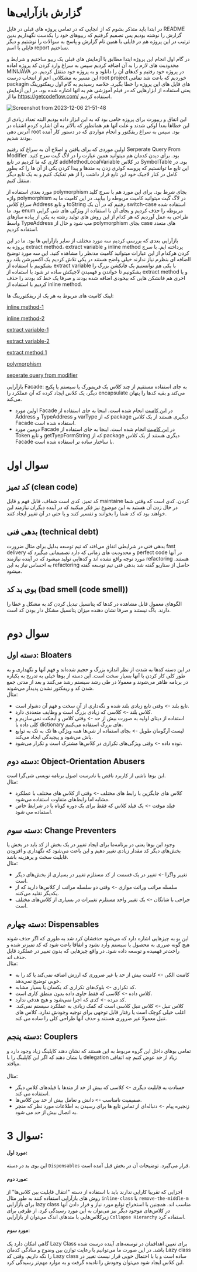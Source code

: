 # گزارش بازآرایی‌ها
در ابتدا باید متذکر بشوم که از انجایی که در تمامی پروژه های قبلی در فایل README گزارش را نوشته بودیم پس تصمیم گرفتیم که ریپوهای خود را یکدست نگهداریم بدین ترتیب در این پروژه هم در فایلی با همین نام گزارش و پاسخ به سوالات را نوشتیم و دیگر فایلی با اسم report نساختیم.

در گام اول انجام این پروژه ایتدا مطابق با آزمایش های قبلی یک ریپو ساختیم و شرایط و محدودیت های لازم را به آن اضافه کردیم سپس به سراغ وارد کردن کد پروژه اماده MINIJAVA در پروژه خود رفتیم و کدهای آن را دانلود و به پروژه خود منتقل کردیم. در این مسیر به مشکلاتی اعم از انتخاب درست root project خوردیم که باعث شد تمامی packagin های فایل های این پروژه را خطا بگیرد. خلاصه رسیدیم به گام اول ریفکتورینگ یعنی استفاده از ابزارهایی که در فیلم آموزشی هم به انها اشاره شده بود. در این آزمایش ما از https://getcodeflow.com/ استفاده کردیم.

![Screenshot from 2023-12-06 21-51-48](https://github.com/seyyedAlirezaGhazanfari/refactoring_LAB/assets/59168138/fbd97273-386d-43dc-9e3a-9c9fa0894d78)


این اتفاق و ریپورت برای پروزه خامی بود که به این ابزار داده بودیم البته تعداد زیادی از این خطاها بعدا اوکی شدند و علت آنها هم همانطور که بالاتر به آن اشاره کردم اشتباه در آدرس دهی root بود.
سپس به سراغ ریفکتور و انجام مواردی که در دستور کار آمده بودند شدیم.

اولین موردی که برای یافتن و اصلاح آن به سراغ کد رفتیم Serperate Query From Modifier بود. برای دیدن کدمان هم میتوانید همین عبارت را در لاگ گیت سرچ کنید. کاری که ما کردیم در تابع addMethodLocalVariable در کلاس SymbolTable بود. در این تابع ما توانستیم که پروسه کوئری زدن به متدها و پیدا کردن یکی از آن ها را که بطور کامل در کنار لاجیک خود این تابع قرار داشت را از هم تفکیک کنیم و به یک تابع دیگر منتقل کنیم. 


مورد بعدی استفاده از polymorphism بجای شرط بود. برای این مورد هم با سرج کلید واژه polymorphism در لاگ گیت میتوانید کامیت مربوطه را بیابید. در این کامیت ما به سراغ کلاس Address و تابع toString رفتیم که در آن یک switch-case استفاده شده بود. ما enum مربوطه را حذف کردیم و بجای آن با استفاده از ویژگی های شی گرایی طراحی به عمل آوردیم که هر کدام از این روش های تولید رشته به یکی از پیاده سازهای واسط TypeAddress مپ شود و حال از polymorphism بجای case های متعدد استفاده کردیم.


بازآرایی بعدی که بررسی کردیم سه مورد مختلف از سایر بازآرایی ها بود. ما در این پروژه به extract method، extract variable و inline method پرداخته ایم.
با سرچ کردن هرکدام از این عبارات میتوانید کامیت مدنظر را مشاهده کنید. این سه مورد توضیح ااضافه ای بنظرم نیاز ندارند خیلی واضح هستند در یکی تلاش کردیم یک اکسپرشن بلند رو بشکونیم با استفاده از extract variable با یکی هم توانستیم یک فانکشن بزرگ را بشکونیم تا خواندن و فهمیدن لاجیکش ساده تر شود با استفاده از extract method و با اخری هم فانشکن هایی که بیخودی اضافه شده بودند و صرفا یک خط کد بودند را حذف کردیم با استفاده از inline method.

لینک کامیت های مربوط به هر یک از ریفکتورینگ ها:

[inline method-1](https://github.com/seyyedAlirezaGhazanfari/refactoring_LAB/commit/cf7d96d845f394576250ea05709e66293fd2189b)

[inline method-2](https://github.com/seyyedAlirezaGhazanfari/refactoring_LAB/commit/35ac88db5257b0d601eabffa761a074a2932d4cd)

[extract variable-1](https://github.com/seyyedAlirezaGhazanfari/refactoring_LAB/commit/3cb2ba59406828edd280c99e0db5d4d498786dfe)

[extract variable-2](https://github.com/seyyedAlirezaGhazanfari/refactoring_LAB/commit/f2cc28dda9d704f0ada28ed253c49416ae34b75e)

[extract method 1](https://github.com/seyyedAlirezaGhazanfari/refactoring_LAB/commit/af527d62876e978fe22f8841521053301d1df96e)

[polymorphism](https://github.com/seyyedAlirezaGhazanfari/refactoring_LAB/commit/310c47b7ffa9c8e71b37ce70330d7d81904680cc)

[seperate query from modifier](https://github.com/seyyedAlirezaGhazanfari/refactoring_LAB/commit/9c219c278a95c2d18a2b1943058410069925b315)

بازآرایی Facade: به جای استفاده مستقیم از چند کلاس یک فریمورک یا سیستم یا پکیج دیگر، یک کلاس ایجاد کرده که آن عملکرد را encapsulate می‌کند و بقیه کدها را پنهان می‌کند.
  - اولین مورد Facade در [این کامیت](https://github.com/seyyedAlirezaGhazanfari/refactoring_LAB/commit/8693f2c81d305b8c9e37c7c622bc00dd3dc4a4bc) انجام شده است. اینجا به جای استفاده از Address و TypeAddress و varType که از package دیگیری هستند از یک کلاس Facade استفاده شده است.
  - دومین مورد Facade در [این کامیت](https://github.com/seyyedAlirezaGhazanfari/refactoring_LAB/commit/39d1a4d897092d9a5891d86081f54c1cf60462cb) انجام شده است. اینجا به جای استفاده از Token و تابع getTyepFormString که از package دیگری هستند از یک کلاس Facade با ساختار ساده تر استفاده شده است.

# سوال اول
## کد تمیز (clean code)
کد تمیز، کدی است شفاف، قابل فهم و قابل maintaine کردن. کدی است که وقتی شما در حال زدن آن هستید به این موضوع نیز فکر میکنید که در آینده دیگران نیازمند این خواهند بود که کد شما را بخوانند و تفسیر کنند و یا حتی در آن تغییر ایجاد کنند.

## بدهی فنی (technical debt)
بدهی فنی در شرایطی اتفاق می‌افتد که تیم توسعه بدلیل برای مثال ضرورت fast delivery و محدودیت های زمانی که دارد تصمیماتی میگیرد که perfect code در آنها مورد توجه واقع نشده اند و کدهایی تولید میشود که در آینده نیازمند refactoring هستند. به احساس نیاز به این refactoring حاصل از سناریو گفته شد بدهی فنی تیم توسعه گفته میشود.

## بوی بد کد (bad smell (code smell))
الگوهای معمول قابل مشاهده در کدها که پتانسیل تبدیل کردن کد به مشکل و خطا را دارند. باگ نیستند و صرفا نشان دهنده میزان پتانسیل مشکل دار بودن کد است.


# سوال دوم
## دسته اول: Bloaters
در این دسته کدها به شدت از نظر اندازه بزرگ و حجیم شده‌اند و فهم آنها و نگهداری و به طور کلی کار کردن با آنها بسیار سخت است. این دسته از بوها خیلی به تدریح به یکباره در برنامه ظاهر می‌شوند و معمولا در طی رشد سیستم رشد می‌کنند و بعد از مدتی جمع شدن کد و ریفکتور نشدن پدیدار می‌شوند.
<br/>
مثال:
- تابع بلند -> وقتی تابع زیادی بلند شده و نگه‌داری از آن سخت و فهم آن دشوار است.
- کلاس بلند -> کلاسی که زیادی بزرگ است و وظایف متعددی دارد.
- استفاده از دیتای اولیه به صورت بیش از حد -> وقتی کلاس و آبجکت نمی‌سازیم و کلی داده یا dictionary های بزرگ استفاده می‌کنیم.
- لیست آرگومان طویل -> بجای استفاده از شی‌ها همه ویژگی ها تک به تک به توابع پاش می‌شود و پیچیدگی ایجاد می‌کند.
- توده‌ داده -> وقتی ویژگی‌های تکراری در کلاس‌ها مشترک است و تکرار می‌شود.

## دسته دوم: Object-Orientation Abusers
این بوها ناشی از کاربرد ناقص یا نادرست اصول برنامه نویسی شی‌گرا است.
<br/>
مثال:
- کلاس های جایگزین با رابط های مختلف -> وقتی از کلاس های مختلف با عملکرد مشابه اما رابط‌های متفاوت استفاده می‌شود.
- فیلد موقت -> یک فیلد کلاس که فقط برای یک دوره کوتاه یا در شرایط خاص استفاده می شود.

## دسته سوم: Change Preventers
وجود این بوها یعنی در برنامه‌ما برای ایجاد تغییر در یک بخش از کد باید در بخش یا بخش‌های دیگر کد مقدار زیادی تغییر دهیم و این باعث می‌شود که نگهداری و افزودن قابلیت سخت و پرهزینه باشد.
<br/>
مثال:
- تغییر واگرا -> تغییر در یک قسمت از کد مستلزم تغییر در بسیاری از بخش‌های دیگر است.
- سلسله مراتب وراثت موازی -> وقتی دو سلسله مراتب از کلاس‌ها دارید که از یکدیگر تقلید می‌کنند.
- جراحی با شاتگان -> یک تغییر واحد مستلزم تغییرات در بسیاری از کلاس‌های مختلف است.

## دسته چهارم: Dispensables
این بو به چیزهایی اشاره دارد که می‌شود حذفشان کرد شد به طوری که اگر حذف شوند هیچ گونه ضرری به محصول یا سیستم وارد نشود و اتفاقا باعث شود که کد تمیزتر شده و راحت‌تر فهمیده و توسعه داده شود. در واقع چیزهایی که بدون تغییر در عملکرد قابل حذف اند.
‌<br/>
مثال:
- کامنت الکی -> کامنت بیش از حد یا غیر ضروری که ارزش اضافه نمی‌کند یا کد را به خوبی توضیح نمی‌دهد.
- کد تکراری -> بلوک‌های تکراری کد یکسان یا بسیار مشابه.
- کلاس داده -> کلاسی که فقط حاوی داده بدون منطق کاری است.
- کد مرده -> کدی که اجرا نمی‌شود و هیچ هدفی ندارد.
- کلاس تنبل -> کلاس تنبل کلاسی است که کمک زیادی به عملکرد سیستم نمی‌کند. اغلب خیلی کوچک است یا رفتار قابل توجهی برای توجیه وجودش ندارد. کلاس های تنبل معمولا غیر ضروری هستند و حذف آنها طراحی کلی را ساده می کند.

## دسته پنجم: Couplers
تمامی بوهای داخل این گروه مربوط به این هستند که نشان دهند کاپلینگ زیاد وجود دارد و یا نشان دهند که اگر این کاپلینگ را با delegation زیاد از حد عوض کتیم چه اتفاقی میافتد.  
<br/>
مثال:
- حسادت به قابلیت دیگری -> کلاسی که بیش از حد از متدها یا فیلدهای کلاس دیگر استفاده می کند.
- صمیمیت نامناسب -> دانش و تعامل بیش از حد بین کلاس‌ها.
- زنجیره پیام -> دنباله‌ای از تماس تابع‌ ها برای رسیدن به اطلاعات مورد نظر که منجر به اتصال بیش از حد می شود.


# سوال 3:  

#### مورد اول:
این بوی بد در دسته `Dispensables` قرار می‌گیرد. توضیحات آن در بخش قبل آمده است.
#### مورد دوم:
اجزایی که تقریبا کارایی ندارند باید با استفاده از دسته "انتقال قابلیت بین کلاس‌ها" از روش های باز‌آرایی استفاده کنند به طور مثال `inline-class` یا `remove-the-middle-m` برای بازآرایی lazy class مناسب اند. همچنین با استخراج توابع مورد نیاز و قرار دادن آنها در کلاس‌های موجود دیگر نیز می‌توان به این مورد رسیدگی کرد. از طرفی برای زیرکلاس‌هایی با متد‌های اندک می‌توان از بازآرایی `Collapse Hierarchy` استفاده کرد.  
#### مورد سوم:
گاهی امکان دارد یک Lazy Class برای تعیین اهدافمان در توسعه‌های آینده درست شده باشد. در این صورت ما ‌می‌توانیم با رعایت توازن بین وضوح و سادگی کدمان Lazy class را نگه ‌داریم. وقتی کد Lazy class ساده است و یا با احتمال خوبی قرار نیست تغییر در این کلاس ایجاد شود می‌توان وجودش را نادیده گرفت و به موارد مهم‌تر رسیدگی کرد.
